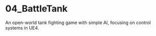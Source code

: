 # 04_BattleTank
An open-world tank fighting game with simple AI, focusing on control systems in UE4.
